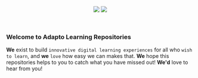 <br />
<p align="center">
<img src="https://user-images.githubusercontent.com/13074740/188332070-41099ec0-7318-4544-bc47-fd77c7d0c9ee.png#gh-dark-mode-only">
<img src="https://user-images.githubusercontent.com/13074740/188332068-29843726-1f48-4480-9ff4-fd4b4c9d1a81.png#gh-light-mode-only">
</p>
<br />

### Welcome to <strong>Adapto Learning</strong> Repositories

<strong>We</strong> exist to build `innovative digital learning experiences` for all who `wish to learn`, and <strong>we</strong> `love` how easy we can makes that. <strong>We</strong> hope this repositories helps to you to catch what you have missed out! <strong>We'd</strong> love to hear from you!

